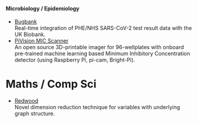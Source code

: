 #### Microbiology / Epidemiology
- [Bugbank](http://www.bugbank.uk/)  
  Real-time integration of PHE/NHS SARS-CoV-2 test result data with the UK Biobank.
- [PiVision MIC Scanner](https://github.com/ja-ox/pivision/)  
  An open source 3D-printable imager for 96-wellplates with onboard pre-trained machine learning based Minimum Inhibitory Concentration detector (using Raspberry Pi, pi-cam, Bright-Pi).
  
# Maths / Comp Sci

- [Redwood](https://ja-ox.github.io/red-tree/)  
  Novel dimension reduction technique for variables with underlying graph structure.

